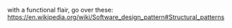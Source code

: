 with a functional flair, go over these:
https://en.wikipedia.org/wiki/Software_design_pattern#Structural_patterns
